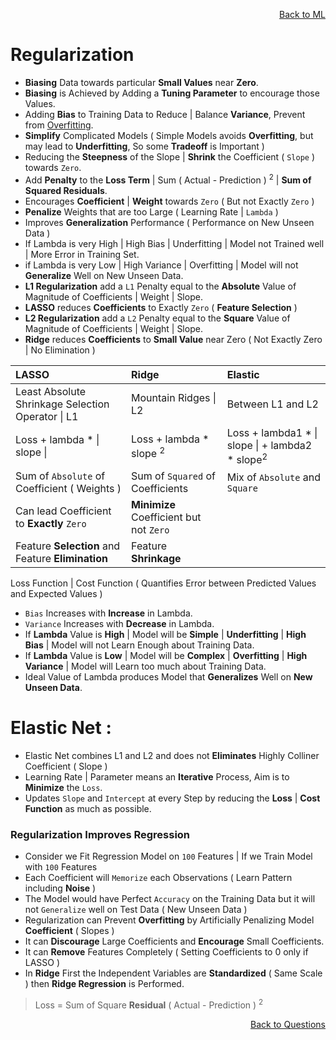 <p align='right'><a align="right" href="https://github.com/KIRANKUMAR7296/Library/blob/main/Machine%20Learning/Machine%20Learning%20Models.md">Back to ML</a></p>

# Regularization

- **Biasing** Data towards particular **Small Values** near **Zero**. 
- **Biasing** is Achieved by Adding a **Tuning Parameter** to encourage those Values.
- Adding **Bias** to Training Data to Reduce | Balance **Variance**, Prevent from [Overfitting](https://github.com/KIRANKUMAR7296/Library/blob/main/Data%20Science/Overfitting.md).
- **Simplify** Complicated Models ( Simple Models avoids **Overfitting**, but may lead to **Underfitting**, So some **Tradeoff** is Important )
- Reducing the **Steepness** of the Slope | **Shrink** the Coefficient ( `Slope` ) towards `Zero`.
- Add **Penalty** to the **Loss Term** | Sum ( Actual - Prediction ) <sup>2</sup> | **Sum of Squared Residuals**.
- Encourages **Coefficient** | **Weight** towards `Zero` ( But not Exactly `Zero` )
- **Penalize** Weights that are too Large ( Learning Rate | `Lambda` )
- Improves **Generalization** Performance ( Performance on New Unseen Data )
- If Lambda is very High | High Bias | Underfitting | Model not Trained well | More Error in Training Set.
- if Lambda is very Low | High Variance | Overfitting | Model will not **Generalize** Well on New Unseen Data. 
- **L1 Regularization** add a `L1` Penalty equal to the **Absolute** Value of Magnitude of Coefficients | Weight | Slope.
- **LASSO** reduces **Coefficients** to Exactly `Zero` ( **Feature Selection** )
- **L2 Regularization** add a `L2` Penalty equal to the **Square** Value of Magnitude of Coefficients | Weight | Slope.
- **Ridge** reduces **Coefficients** to **Small Value** near Zero ( Not Exactly Zero | No Elimination )

LASSO | Ridge | Elastic
:--- | :--- | :---
Least Absolute Shrinkage Selection Operator \| L1 | Mountain Ridges \| L2 | Between L1 and L2 
Loss + lambda * \| slope \| | Loss + lambda * slope <sup>2</sup> | Loss + lambda1 * \| slope \| + lambda2 * slope<sup>2</sup>
Sum of `Absolute` of Coefficient ( Weights ) | Sum of `Squared` of Coefficients | Mix of `Absolute` and `Square`
Can lead Coefficient to **Exactly** `Zero` | **Minimize** Coefficient but not `Zero`
Feature **Selection** and Feature **Elimination** | Feature **Shrinkage**

Loss Function | Cost Function ( Quantifies Error between Predicted Values and Expected Values )

- `Bias` Increases with **Increase** in Lambda.
- `Variance` Increases with **Decrease** in Lambda.
- If **Lambda** Value is **High** | Model will be **Simple** | **Underfitting** | **High Bias** | Model will not Learn Enough about Training Data.
- If **Lambda** Value is **Low** | Model will be **Complex** | **Overfitting** | **High Variance** | Model will Learn too much about Training Data.
- Ideal Value of Lambda produces Model that **Generalizes** Well on **New Unseen Data**.

# Elastic Net :
- Elastic Net combines L1 and L2 and does not **Eliminates** Highly Colliner Coefficient ( Slope )
- Learning Rate | Parameter means an **Iterative** Process, Aim is to **Minimize** the `Loss`. 
- Updates `Slope` and `Intercept` at every Step by reducing the **Loss** | **Cost Function** as much as possible.

### Regularization Improves Regression
- Consider we Fit Regression Model on `100` Features | If we Train Model with `100` Features
- Each Coefficient will `Memorize` each Observations ( Learn Pattern including **Noise** )
- The Model would have Perfect `Accuracy` on the Training Data but it will not `Generalize` well on Test Data ( New Unseen Data )
- Regularization can Prevent **Overfitting** by Artificially Penalizing Model **Coefficient** ( Slopes )
- It can **Discourage** Large Coefficients and **Encourage** Small Coefficients.
- It can **Remove** Features Completely ( Setting Coefficients to 0 only if LASSO )
- In **Ridge** First the Independent Variables are **Standardized** ( Same Scale ) then **Ridge Regression** is Performed.

> Loss = Sum of Square **Residual** ( Actual - Prediction ) <sup>2</sup> 

<p align='right'><a align="right" href="https://github.com/KIRANKUMAR7296/Library/blob/main/Interview.md">Back to Questions</a></p>
